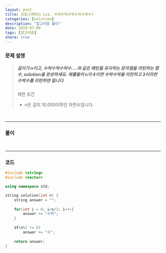 ```yaml
---
layout: post
title: 프로그래머스 Lv1. 수박수박수박수박수박수?
categories: [solution]
description: "알고리즘 풀이"
date: 2019-07-09
tags: [알고리즘]
share: true
---
```


### 문제 설명
> ##### 길이가 n이고, 수박수박수박수....와 같은 패턴을 유지하는 문자열을 리턴하는 함수, solution을 완성하세요. 예를들어 n이 4이면 수박수박을 리턴하고 3이라면 수박수를 리턴하면 됩니다.
> 
> 제한 조건
> * n은 길이 10,000이하인 자연수입니다.

<br>

- - -

### 풀이

<br>

- - -

### 코드
```cpp
#include <string>
#include <vector>

using namespace std;

string solution(int n) {
    string answer = "";
    
    for(int i = 0; i<n/2; i++){
        answer += "수박";
    }
    
    if(n%2 != 0)
        answer += "수";
    
    return answer;
}
```
